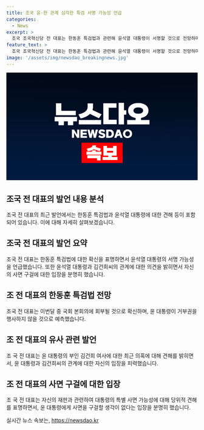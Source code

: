 ```yaml
---
title: 조국 윤·한 관계 심각한 특검 서명 가능성 언급
categories:
  - News
excerpt: >
  조국 조국혁신당 전 대표는 한동훈 특검법과 관련해 윤석열 대통령이 서명할 것으로 전망하며 윤 대통령과의 관계가 심각하다고 진단했습니다. 또한, 자신의 재판과 관련하여 대통령의 특별 사면 가능성에 대해 구걸할 생각은 없다고 밝혀 논란을 일으켰습니다.
feature_text: >
  조국 조국혁신당 전 대표는 한동훈 특검법과 관련해 윤석열 대통령이 서명할 것으로 전망하며 윤 대통령과의 관계가 심각하다고 진단했습니다. 또한, 자신의 재판과 관련하여 대통령의 특별 사면 가능성에 대해 구걸할 생각은 없다고 밝혀 논란을 일으켰습니다.
image: '/assets/img/newsdao_breakingnews.jpg'
---
```


<p><img src="/assets/img/newsdao_breakingnews.jpg" alt="pcversion 속보" /></p>

<h2 data-ke-size="size26">조국 전 대표의 발언 내용 분석</h2>

<p data-ke-size="size16"></p>

<p>조국 전 대표의 최근 발언에서는 한동훈 특검법과 윤석열 대통령에 대한 견해 등이 포함되어 있습니다. 이에 대해 자세히 살펴보겠습니다.</p>

<h2 data-ke-size="size24">조국 전 대표의 발언 요약</h2>

<p>조국 전 대표는 한동훈 특검법에 대한 확신을 표명하면서 윤석열 대통령의 서명 가능성을 언급했습니다. 또한 윤석열 대통령과 김건희씨의 관계에 대한 의견을 밝히면서 자신의 사면 구걸에 대한 입장을 분명히 했습니다.</p>

<h2 data-ke-size="size24">조 전 대표의 한동훈 특검법 전망</h2>

<p>조국 전 대표는 이번달 중 국회 본회의에 회부될 것으로 확신하며, 윤 대통령이 거부권을 행사하지 않을 것으로 예측했습니다.</p>

<h2 data-ke-size="size24">조 전 대표의 유사 관련 발언</h2>

<p>조 국 전 대표는 윤 대통령의 부인 김건희 여사에 대한 최근 의혹에 대해 견해를 밝히면서, 윤 대통령과 김건희씨의 관계에 대한 자신의 입장을 피력했습니다.</p>

<h2 data-ke-size="size24">조 전 대표의 사면 구걸에 대한 입장</h2>

<p>조 국 전 대표는 자신의 재판과 관련하여 대통령의 특별 사면 가능성에 대해 당위적 견해를 표명하면서, 윤 대통령에게 사면을 구걸할 생각이 없다는 입장을 분명히 했습니다.</p>
실시간 뉴스 속보는, <a href="https://newsdao.kr" rel="dofollow">https://newsdao.kr</a>


